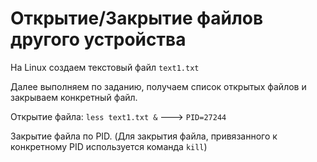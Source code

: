 # Открытие/Закрытие файлов другого устройства

На Linux создаем текстовый файл `text1.txt` 

Далее выполняем по заданию, получаем список открытых файлов и закрываем конкретный файл.

Открытие файла: `less text1.txt &` ---> `PID=27244`

Закрытие файла по PID. (Для закрытия файла, привязанного к конкретному PID используется команда `kill`)
